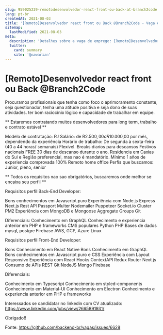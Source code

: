```yaml
---
slug: 959025239-remotodesenvolvedor-react-front-ou-back-at-branch2code
lang: pt-br
createdAt: 2021-08-03
title: '[Remoto]Desenvolvedor react front ou Back @Branch2Code - Vaga de Emprego'
sitemap:
  lastModified: 2021-08-03
meta:
  description: 'Detalhes sobre a vaga de emprego: [Remoto]Desenvolvedor react front ou Back @Branch2Code'
  twitter:
    card: summary
    site: '@nawarian'
---
```


# [Remoto]Desenvolvedor react front ou Back @Branch2Code

Procuramos profissionais que tenha como foco o aprimoramento constante, seja questionador, tenha uma atitude positiva e seja dono de suas atividades. ter bom raciocínio lógico e capacidade de trabalhar em equipe.


** Estaremos contratando muitos desenvolvedores para long term, trabalho e contrato estável **


Modelo de contratação: PJ
Salário: de R$2.500,00 a R$10.000,00 por mês, dependendo da experiência
Horário de trabalho: De segunda à sexta-feira (40 a 44 horas/ semanais) Flexível.
Breaks diarios para descansos
Festivos nacionais FREE
30 dias de descanso durante o ano.
Residencia em Caxias do Sul e Região preferencial, mas nao é mandatório.
Mínimo 1 años de experiencia comprovada
100% Remoto home office
Perfis que buscamos: Junior, pleno, senior

** Todos os requisitos nao sao obrigatórios, buscaremos onde melhor se encaixa seu perfil **

Requisitos perfil Back-End Developer:


Bons conhecimentos em Javascript puro 
Experiência com Node.js 
Express 
Next.js 
Rest API 
Passport 
Multer 
Nodemailer 
Puppeteer 
Socket.io 
Cluster 
PM2 
Experiência com MongoDB e Mongoose 
Aggregate 
Groups
Git 


Diferenciais: 
Conhecimento em GraphQL 
Conhecimento e experiencia anterior em PHP e frameworks
CMS populares
Python
PHP
Bases de dados mysql, postgre
Firebase
AWS, GCP, Azure
Linux


Requisitos perfil Front-End Developer:

Bons Conhecimento em React Native 
Bons Conhecimento em GraphQL 
Bons conhecimentos em Javascript puro e CSS 
Experiência com Layout Responsivo 
Experiência com React 
Hooks 
ContextAPI 
Redux 
Router 
Next.js 
Consumo de APIs REST 
Git 
NodeJS 
Mongo 
Firebase


Diferenciais: 

Conhecimento em Typescript 
Conhecimento em styled-components 
Conhecimento em Material-UI 
Conhecimento em Electron
Conhecimento e experiencia anterior em PHP e frameworks

Interessados se candidatar no linkedin com CV atualizado:
https://www.linkedin.com/jobs/view/2665891931/

Obrigado!!

Fonte: https://github.com/backend-br/vagas/issues/6628